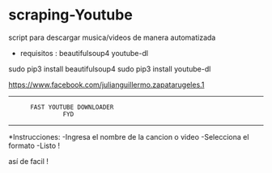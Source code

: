 # scraping-Youtube
script para descargar musica/videos de manera automatizada 

* requisitos :
beautifulsoup4
youtube-dl

sudo pip3 install beautifulsoup4
sudo pip3 install youtube-dl


https://www.facebook.com/julianguillermo.zapatarugeles.1


*******************************************
          FAST YOUTUBE DOWNLOADER
                   FYD
*******************************************

*Instrucciones:
   -Ingresa el nombre de la cancion o video
   -Selecciona el formato
   -Listo !
   
así de facil !
